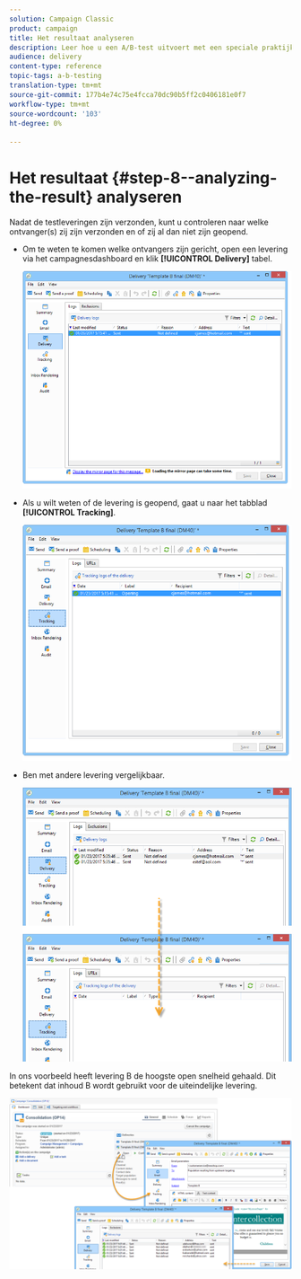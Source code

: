 ```yaml
---
solution: Campaign Classic
product: campaign
title: Het resultaat analyseren
description: Leer hoe u een A/B-test uitvoert met een speciale praktijkcase.
audience: delivery
content-type: reference
topic-tags: a-b-testing
translation-type: tm+mt
source-git-commit: 177b4e74c75e4fcca70dc90b5ff2c0406181e0f7
workflow-type: tm+mt
source-wordcount: '103'
ht-degree: 0%

---
```



# Het resultaat {#step-8--analyzing-the-result} analyseren

Nadat de testleveringen zijn verzonden, kunt u controleren naar welke ontvanger(s) zij zijn verzonden en of zij al dan niet zijn geopend.

* Om te weten te komen welke ontvangers zijn gericht, open een levering via het campagnesdashboard en klik **[!UICONTROL Delivery]** tabel.

   ![](assets/use_case_abtesting_analysis_001.png)

* Als u wilt weten of de levering is geopend, gaat u naar het tabblad **[!UICONTROL Tracking]**.

   ![](assets/use_case_abtesting_analysis_002.png)

* Ben met andere levering vergelijkbaar.

   ![](assets/use_case_abtesting_analysis_003.png)

In ons voorbeeld heeft levering B de hoogste open snelheid gehaald. Dit betekent dat inhoud B wordt gebruikt voor de uiteindelijke levering.

![](assets/use_case_abtesting_analysis_004.png)
